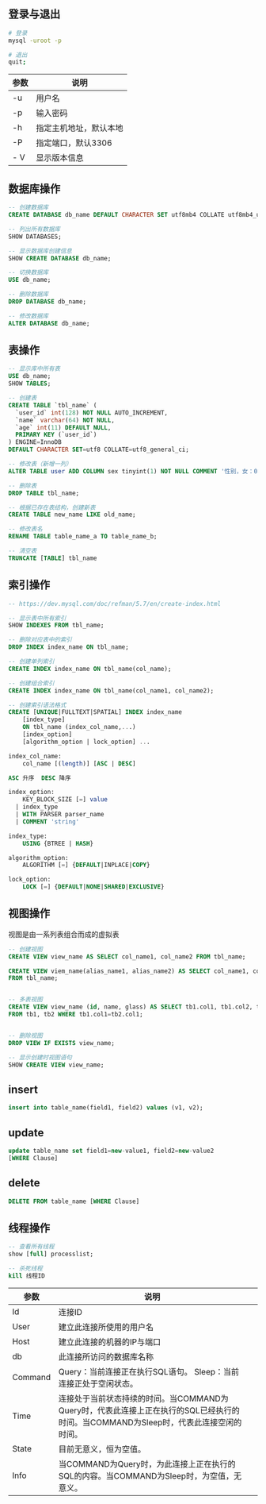 ## 登录与退出

```bash
# 登录
mysql -uroot -p

# 退出
quit;
```

| 参数 | 说明                   |
| ---- | ---------------------- |
| -u   | 用户名                 |
| -p   | 输入密码               |
| -h   | 指定主机地址，默认本地 |
| -P   | 指定端口，默认3306     |
| - V  | 显示版本信息           |



## 数据库操作

```sql
-- 创建数据库
CREATE DATABASE db_name DEFAULT CHARACTER SET utf8mb4 COLLATE utf8mb4_unicode_ci;

-- 列出所有数据库
SHOW DATABASES;

-- 显示数据库创建信息
SHOW CREATE DATABASE db_name;

-- 切换数据库
USE db_name;

-- 删除数据库
DROP DATABASE db_name;

-- 修改数据库
ALTER DATABASE db_name;
```



## 表操作

```sql
-- 显示库中所有表
USE db_name;
SHOW TABLES;

-- 创建表
CREATE TABLE `tbl_name` (
  `user_id` int(128) NOT NULL AUTO_INCREMENT,
  `name` varchar(64) NOT NULL,
  `age` int(11) DEFAULT NULL,
  PRIMARY KEY (`user_id`)
) ENGINE=InnoDB
DEFAULT CHARACTER SET=utf8 COLLATE=utf8_general_ci;

-- 修改表（新增一列）
ALTER TABLE user ADD COLUMN sex tinyint(1) NOT NULL COMMENT '性别，女：0，男：1' AFTER `age`;

-- 删除表
DROP TABLE tbl_name;

-- 根据已存在表结构，创建新表
CREATE TABLE new_name LIKE old_name;

-- 修改表名
RENAME TABLE table_name_a TO table_name_b;

-- 清空表
TRUNCATE [TABLE] tbl_name 
```



## 索引操作

```sql
-- https://dev.mysql.com/doc/refman/5.7/en/create-index.html

-- 显示表中所有索引
SHOW INDEXES FROM tbl_name;

-- 删除对应表中的索引
DROP INDEX index_name ON tbl_name;

-- 创建单列索引
CREATE INDEX index_name ON tbl_name(col_name);

-- 创建组合索引
CREATE INDEX index_name ON tbl_name(col_name1, col_name2);

-- 创建索引语法格式
CREATE [UNIQUE|FULLTEXT|SPATIAL] INDEX index_name
    [index_type]
    ON tbl_name (index_col_name,...)
    [index_option]
    [algorithm_option | lock_option] ...

index_col_name:
    col_name [(length)] [ASC | DESC]

ASC 升序  DESC 降序

index_option:
    KEY_BLOCK_SIZE [=] value
  | index_type
  | WITH PARSER parser_name
  | COMMENT 'string'

index_type:
    USING {BTREE | HASH}

algorithm_option:
    ALGORITHM [=] {DEFAULT|INPLACE|COPY}

lock_option:
    LOCK [=] {DEFAULT|NONE|SHARED|EXCLUSIVE}

```



## 视图操作

视图是由一系列表组合而成的虚拟表

```sql
-- 创建视图
CREATE VIEW view_name AS SELECT col_name1, col_name2 FROM tbl_name;

CREATE VIEW viem_name(alias_name1, alias_name2) AS SELECT col_name1, col_name2
FROM tbl_name;


-- 多表视图
CREATE VIEW view_name (id, name, glass) AS SELECT tb1.col1, tb1.col2, tb2.col1
FROM tb1, tb2 WHERE tb1.col1=tb2.col1;


-- 删除视图
DROP VIEW IF EXISTS view_name;

-- 显示创建时视图语句
SHOW CREATE VIEW view_name;
```



## insert
```sql
insert into table_name(field1, field2) values (v1, v2);
```

## update
```sql
update table_name set field1=new-value1, field2=new-value2
[WHERE Clause]
```



## delete

```sql
DELETE FROM table_name [WHERE Clause]
```



## 线程操作

```sql
-- 查看所有线程
show [full] processlist;

-- 杀死线程
kill 线程ID
```

| 参数    | 说明                                                         |      |
| ------- | ------------------------------------------------------------ | ---- |
| Id      | 连接ID                                                       |      |
| User    | 建立此连接所使用的用户名                                     |      |
| Host    | 建立此连接的机器的IP与端口                                   |      |
| db      | 此连接所访问的数据库名称                                     |      |
| Command | Query：当前连接正在执行SQL语句。 Sleep：当前连接正处于空闲状态。 |      |
| Time    | 连接处于当前状态持续的时间。当COMMAND为Query时，代表此连接上正在执行的SQL已经执行的时间。当COMMAND为Sleep时，代表此连接空闲的时间。 |      |
| State   | 目前无意义，恒为空值。                                       |      |
| Info    | 当COMMAND为Query时，为此连接上正在执行的SQL的内容。当COMMAND为Sleep时，为空值，无意义。 |      |

